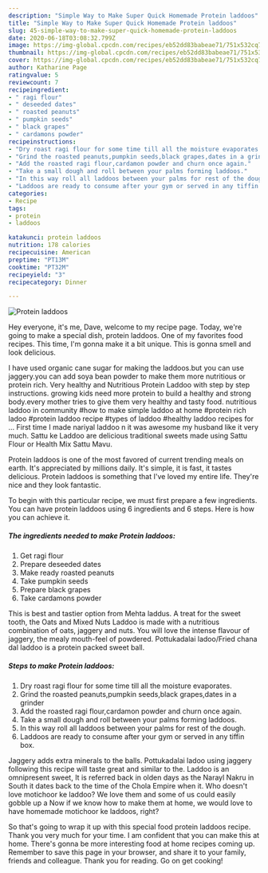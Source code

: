 ```yaml
---
description: "Simple Way to Make Super Quick Homemade Protein laddoos"
title: "Simple Way to Make Super Quick Homemade Protein laddoos"
slug: 45-simple-way-to-make-super-quick-homemade-protein-laddoos
date: 2020-06-18T03:08:32.799Z
image: https://img-global.cpcdn.com/recipes/eb52dd83babeae71/751x532cq70/protein-laddoos-recipe-main-photo.jpg
thumbnail: https://img-global.cpcdn.com/recipes/eb52dd83babeae71/751x532cq70/protein-laddoos-recipe-main-photo.jpg
cover: https://img-global.cpcdn.com/recipes/eb52dd83babeae71/751x532cq70/protein-laddoos-recipe-main-photo.jpg
author: Katharine Page
ratingvalue: 5
reviewcount: 7
recipeingredient:
- " ragi flour"
- " deseeded dates"
- " roasted peanuts"
- " pumpkin seeds"
- " black grapes"
- " cardamons powder"
recipeinstructions:
- "Dry roast ragi flour for some time till all the moisture evaporates."
- "Grind the roasted peanuts,pumpkin seeds,black grapes,dates in a grinder"
- "Add the roasted ragi flour,cardamon powder and churn once again."
- "Take a small dough and roll between your palms forming laddoos."
- "In this way roll all laddoos between your palms for rest of the dough."
- "Laddoos are ready to consume after your gym or served in any tiffin box."
categories:
- Recipe
tags:
- protein
- laddoos

katakunci: protein laddoos 
nutrition: 178 calories
recipecuisine: American
preptime: "PT13M"
cooktime: "PT32M"
recipeyield: "3"
recipecategory: Dinner

---
```



![Protein laddoos](https://img-global.cpcdn.com/recipes/eb52dd83babeae71/751x532cq70/protein-laddoos-recipe-main-photo.jpg)

Hey everyone, it's me, Dave, welcome to my recipe page. Today, we're going to make a special dish, protein laddoos. One of my favorites food recipes. This time, I'm gonna make it a bit unique. This is gonna smell and look delicious.

I have used organic cane sugar for making the laddoos.but you can use jaggery.you can add soya bean powder to make them more nutritious or protein rich. Very healthy and Nutritious Protein Laddoo with step by step instructions. growing kids need more protein to build a healthy and strong body.every mother tries to give them very healthy and tasty food. nutritious laddoo in community #how to make simple laddoo at home #protein rich ladoo #protein laddoo recipe #types of laddoo #healthy laddoo recipes for … First time I made nariyal laddoo n it was awesome my husband like it very much. Sattu ke Laddoo are delicious traditional sweets made using Sattu Flour or Health Mix Sattu Mavu.

Protein laddoos is one of the most favored of current trending meals on earth. It's appreciated by millions daily. It's simple, it is fast, it tastes delicious. Protein laddoos is something that I've loved my entire life. They're nice and they look fantastic.


To begin with this particular recipe, we must first prepare a few ingredients. You can have protein laddoos using 6 ingredients and 6 steps. Here is how you can achieve it.

<!--inarticleads1-->

##### The ingredients needed to make Protein laddoos:

1. Get  ragi flour
1. Prepare  deseeded dates
1. Make ready  roasted peanuts
1. Take  pumpkin seeds
1. Prepare  black grapes
1. Take  cardamons powder


This is best and tastier option from Mehta laddus. A treat for the sweet tooth, the Oats and Mixed Nuts Laddoo is made with a nutritious combination of oats, jaggery and nuts. You will love the intense flavour of jaggery, the mealy mouth-feel of powdered. Pottukadalai ladoo/Fried chana dal laddoo is a protein packed sweet ball. 

<!--inarticleads2-->

##### Steps to make Protein laddoos:

1. Dry roast ragi flour for some time till all the moisture evaporates.
1. Grind the roasted peanuts,pumpkin seeds,black grapes,dates in a grinder
1. Add the roasted ragi flour,cardamon powder and churn once again.
1. Take a small dough and roll between your palms forming laddoos.
1. In this way roll all laddoos between your palms for rest of the dough.
1. Laddoos are ready to consume after your gym or served in any tiffin box.


Jaggery adds extra minerals to the balls. Pottukadalai ladoo using jaggery following this recipe will taste great and similar to the. Laddoo is an omnipresent sweet, It is referred back in olden days as the Narayl Nakru in South it dates back to the time of the Chola Empire when it. Who doesn&#39;t love motichoor ke laddoo? We love them and some of us could easily gobble up a Now if we know how to make them at home, we would love to have homemade motichoor ke laddoos, right? 

So that's going to wrap it up with this special food protein laddoos recipe. Thank you very much for your time. I am confident that you can make this at home. There's gonna be more interesting food at home recipes coming up. Remember to save this page in your browser, and share it to your family, friends and colleague. Thank you for reading. Go on get cooking!
